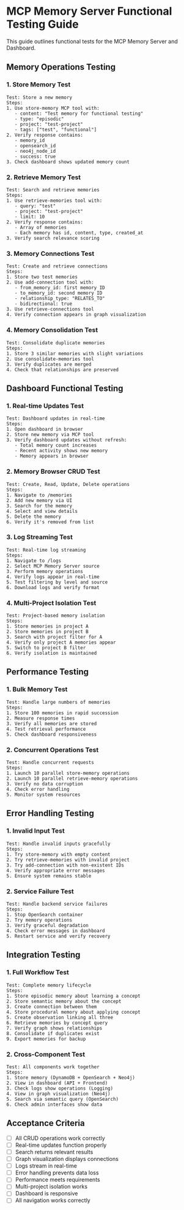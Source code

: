 # MCP Memory Server Functional Testing Guide

This guide outlines functional tests for the MCP Memory Server and Dashboard.

## Memory Operations Testing

### 1. Store Memory Test

```
Test: Store a new memory
Steps:
1. Use store-memory MCP tool with:
   - content: "Test memory for functional testing"
   - type: "episodic"
   - project: "test-project"
   - tags: ["test", "functional"]
2. Verify response contains:
   - memory_id
   - opensearch_id
   - neo4j_node_id
   - success: true
3. Check dashboard shows updated memory count
```

### 2. Retrieve Memory Test

```
Test: Search and retrieve memories
Steps:
1. Use retrieve-memories tool with:
   - query: "test"
   - project: "test-project"
   - limit: 10
2. Verify response contains:
   - Array of memories
   - Each memory has id, content, type, created_at
3. Verify search relevance scoring
```

### 3. Memory Connections Test

```
Test: Create and retrieve connections
Steps:
1. Store two test memories
2. Use add-connection tool with:
   - from_memory_id: first memory ID
   - to_memory_id: second memory ID
   - relationship_type: "RELATES_TO"
   - bidirectional: true
3. Use retrieve-connections tool
4. Verify connection appears in graph visualization
```

### 4. Memory Consolidation Test

```
Test: Consolidate duplicate memories
Steps:
1. Store 3 similar memories with slight variations
2. Use consolidate-memories tool
3. Verify duplicates are merged
4. Check that relationships are preserved
```

## Dashboard Functional Testing

### 1. Real-time Updates Test

```
Test: Dashboard updates in real-time
Steps:
1. Open dashboard in browser
2. Store new memory via MCP tool
3. Verify dashboard updates without refresh:
   - Total memory count increases
   - Recent activity shows new memory
   - Memory appears in browser
```

### 2. Memory Browser CRUD Test

```
Test: Create, Read, Update, Delete operations
Steps:
1. Navigate to /memories
2. Add new memory via UI
3. Search for the memory
4. Select and view details
5. Delete the memory
6. Verify it's removed from list
```

### 3. Log Streaming Test

```
Test: Real-time log streaming
Steps:
1. Navigate to /logs
2. Select MCP Memory Server source
3. Perform memory operations
4. Verify logs appear in real-time
5. Test filtering by level and source
6. Download logs and verify format
```

### 4. Multi-Project Isolation Test

```
Test: Project-based memory isolation
Steps:
1. Store memories in project A
2. Store memories in project B
3. Search with project filter for A
4. Verify only project A memories appear
5. Switch to project B filter
6. Verify isolation is maintained
```

## Performance Testing

### 1. Bulk Memory Test

```
Test: Handle large numbers of memories
Steps:
1. Store 100 memories in rapid succession
2. Measure response times
3. Verify all memories are stored
4. Test retrieval performance
5. Check dashboard responsiveness
```

### 2. Concurrent Operations Test

```
Test: Handle concurrent requests
Steps:
1. Launch 10 parallel store-memory operations
2. Launch 10 parallel retrieve-memory operations
3. Verify no data corruption
4. Check error handling
5. Monitor system resources
```

## Error Handling Testing

### 1. Invalid Input Test

```
Test: Handle invalid inputs gracefully
Steps:
1. Try store-memory with empty content
2. Try retrieve-memories with invalid project
3. Try add-connection with non-existent IDs
4. Verify appropriate error messages
5. Ensure system remains stable
```

### 2. Service Failure Test

```
Test: Handle backend service failures
Steps:
1. Stop OpenSearch container
2. Try memory operations
3. Verify graceful degradation
4. Check error messages in dashboard
5. Restart service and verify recovery
```

## Integration Testing

### 1. Full Workflow Test

```
Test: Complete memory lifecycle
Steps:
1. Store episodic memory about learning a concept
2. Store semantic memory about the concept
3. Create connection between them
4. Store procedural memory about applying concept
5. Create observation linking all three
6. Retrieve memories by concept query
7. Verify graph shows relationships
8. Consolidate if duplicates exist
9. Export memories for backup
```

### 2. Cross-Component Test

```
Test: All components work together
Steps:
1. Store memory (DynamoDB + OpenSearch + Neo4j)
2. View in dashboard (API + Frontend)
3. Check logs show operations (Logging)
4. View in graph visualization (Neo4j)
5. Search via semantic query (OpenSearch)
6. Check admin interfaces show data
```

## Acceptance Criteria

- [ ] All CRUD operations work correctly
- [ ] Real-time updates function properly
- [ ] Search returns relevant results
- [ ] Graph visualization displays connections
- [ ] Logs stream in real-time
- [ ] Error handling prevents data loss
- [ ] Performance meets requirements
- [ ] Multi-project isolation works
- [ ] Dashboard is responsive
- [ ] All navigation works correctly